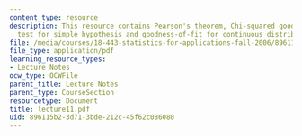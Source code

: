 ```yaml
---
content_type: resource
description: This resource contains Pearson's theorem, Chi-squared goodness-of-fit
  test for simple hypothesis and goodness-of-fit for continuous distribution.
file: /media/courses/18-443-statistics-for-applications-fall-2006/896115b23d713bde212c45f62c086080_lecture11.pdf
file_type: application/pdf
learning_resource_types:
- Lecture Notes
ocw_type: OCWFile
parent_title: Lecture Notes
parent_type: CourseSection
resourcetype: Document
title: lecture11.pdf
uid: 896115b2-3d71-3bde-212c-45f62c086080
---
```


